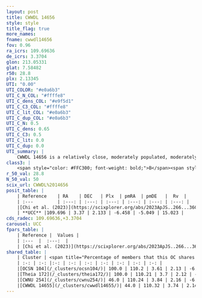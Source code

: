 ```yaml
---
layout: post
title: CWWDL 14656
style: style
title_flag: true
more_names: 
fname: cwwdl14656
fov: 0.96
ra_icrs: 109.69636
de_icrs: 3.3704
glon: 213.05331
glat: 7.58482
r50: 28.8
plx: 2.13345
UTI: "0.00"
UTI_COLOR: "#e0a6b3"
UTI_C_N_COL: "#ffffe8"
UTI_C_dens_COL: "#e9f5d1"
UTI_C_C3_COL: "#ffffe8"
UTI_C_lit_COL: "#e0a6b3"
UTI_C_dup_COL: "#e0a6b3"
UTI_C_N: 0.5
UTI_C_dens: 0.65
UTI_C_C3: 0.5
UTI_C_lit: 0.0
UTI_C_dup: 0.0
UTI_summary: |
    CWWDL 14656 is a relatively close, moderately populated, moderately dense object of intermediate C3 quality. It was recently reported in the literature.<br><br><span style="color: #99180f; font-weight: bold;">Warning: </span>This is very likely a duplicate object, which shares a large percentage of members with at least one previously reported entry, and a moderate percentage with at least one entry reported in the same catalogue.
class3: |
    <span style="color: #FFC300; font-weight: bold;">B</span><span style="color: #FFC300; font-weight: bold;">B</span>
r_50_val: 28.8
N_50_val: 50
scix_url: CWWDL%2014656
posit_table: |
    | Reference    | RA    | DEC   | Plx  | pmRA  | pmDE   |  Rv  |
    | :---         | :---: | :---: | :---: | :---: | :---: | :---: |
    |[Chi et al. (2023)](https://scixplorer.org/abs/2023ApJS..266...36C) | 109.608 | 3.292 | 2.135 | -6.429 | -5.08 | 12.644 |
    | **UCC** |109.696 | 3.37 | 2.133 | -6.458 | -5.049 | 15.023 | 
cds_radec: 109.69636,+3.3704
carousel: UCC
fpars_table: |
    | Reference |  Values |
    | :---  |  :---:  |
    | [Chi et al. (2023)](https://scixplorer.org/abs/2023ApJS..266...36C) | `logAge=6.62, Z=-0.88` |
shared_table: |
    | Cluster | <span title="Percentage of members that this OC shares with the ones listed">%</span>   | RA   | DEC   | Plx   | pmRA  | pmDE  | Rv | UTI |
    | :-: | :-: |:-: | :-: | :-: | :-: | :-: | :-: | :-: |
    |[OCSN 104](/_clusters/ocsn104/)| 100.0 | 110.2 | 3.61 | 2.13 | -6.5 | -5.1 | 13.56 |0.48 |
    |[Theia 172](/_clusters/theia172/)| 100.0 | 110.21 | 3.7 | 2.12 | -6.5 | -5.12 | 13.56 |0.05 |
    |[CWNU 254](/_clusters/cwnu254/)| 46.0 | 110.24 | 3.84 | 2.16 | -6.51 | -5.23 | 12.63 |0.55 |
    |[CWWDL 14655](/_clusters/cwwdl14655/)| 44.0 | 110.32 | 3.74 | 2.14 | -6.53 | -5.24 | 13.45 |0.0 |
---
```

